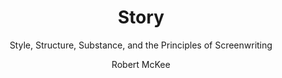 ---
title: Story
subtitle: Style, Structure, Substance, and the Principles of Screenwriting
author: [Robert McKee]
category: [Performing Arts]
cover: http://books.google.com/books/content?id=6y_AR8EZI54C&printsec=frontcover&img=1&zoom=1&edge=curl&source=gbs_api
status: 
---